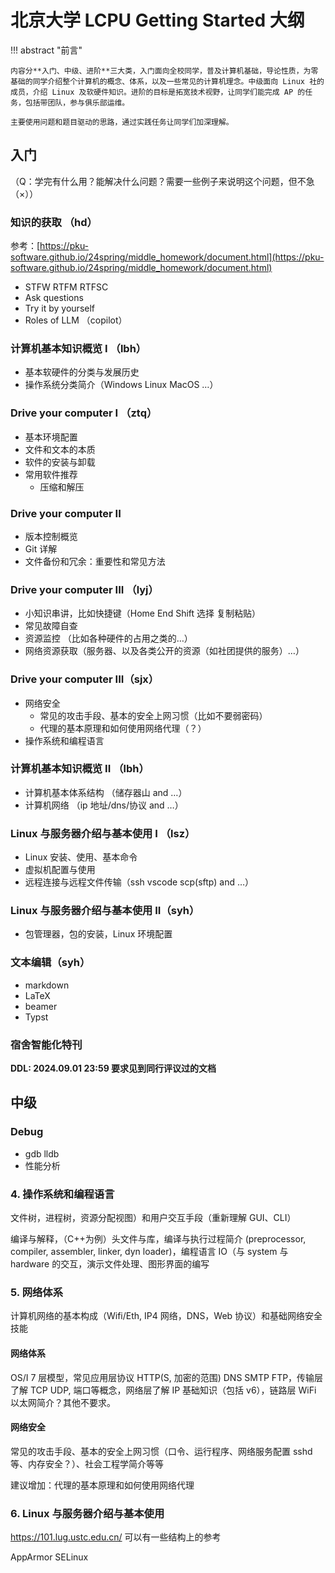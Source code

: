 # 北京大学 LCPU Getting Started 大纲

!!! abstract "前言"

    内容分**入门、中级、进阶**三大类，入门面向全校同学，普及计算机基础，导论性质，为零基础的同学介绍整个计算机的概念、体系，以及一些常见的计算机理念。中级面向 Linux 社的成员，介绍 Linux 及软硬件知识。进阶的目标是拓宽技术视野，让同学们能完成 AP 的任务，包括带团队，参与俱乐部运维。

    主要使用问题和题目驱动的思路，通过实践任务让同学们加深理解。

## 入门

（Q：学完有什么用？能解决什么问题？需要一些例子来说明这个问题，但不急（×））

### 知识的获取 （hd）

参考：[https://pku-software.github.io/24spring/middle_homework/document.html](https://pku-software.github.io/24spring/middle_homework/document.html)

- STFW RTFM RTFSC
- Ask questions
- Try it by yourself
- Roles of LLM （copilot）

### 计算机基本知识概览 I （lbh）

- 基本软硬件的分类与发展历史
- 操作系统分类简介（Windows Linux MacOS …）

### Drive your computer I （ztq）

- 基本环境配置
- 文件和文本的本质
- 软件的安装与卸载
- 常用软件推荐
    - 压缩和解压

### Drive your computer II

- 版本控制概览
- Git 详解
- 文件备份和冗余：重要性和常见方法

### Drive your computer III （lyj）

- 小知识串讲，比如快捷键（Home End Shift 选择 复制粘贴）
- 常见故障自查
- 资源监控 （比如各种硬件的占用之类的…）
- 网络资源获取（服务器、以及各类公开的资源（如社团提供的服务）…） 

### Drive your computer III（sjx）

- 网络安全 
    -  常见的攻击手段、基本的安全上网习惯（比如不要弱密码）
    - 代理的基本原理和如何使用网络代理（？）
- 操作系统和编程语言

### 计算机基本知识概览 II （lbh）

- 计算机基本体系结构 （储存器山 and …）
- 计算机网络 （ip 地址/dns/协议 and …）

### Linux 与服务器介绍与基本使用 I （lsz）

- Linux 安装、使用、基本命令
- 虚拟机配置与使用
- 远程连接与远程文件传输（ssh vscode scp(sftp) and …）

### Linux 与服务器介绍与基本使用 II（syh）

- 包管理器，包的安装，Linux 环境配置

### 文本编辑（syh）

- markdown
- LaTeX
- beamer
- Typst

### 宿舍智能化特刊

**DDL: 2024.09.01 23:59 要求见到同行评议过的文档**

## 中级

### Debug

- gdb lldb
- 性能分析

### 4. 操作系统和编程语言

文件树，进程树，资源分配视图）和用户交互手段（重新理解 GUI、CLI）

编译与解释，（C++为例）头文件与库，编译与执行过程简介 (preprocessor, compiler, assembler, linker, dyn loader)，编程语言 IO（与 system 与 hardware 的交互，演示文件处理、图形界面的编写

### 5. 网络体系

计算机网络的基本构成（Wifi/Eth, IP4 网络，DNS，Web 协议）和基础网络安全技能

#### 网络体系

OS/I 7 层模型，常见应用层协议 HTTP(S, 加密的范围) DNS SMTP FTP，传输层了解 TCP UDP, 端口等概念，网络层了解 IP 基础知识（包括 v6），链路层 WiFi 以太网简介？其他不要求。

#### 网络安全

常见的攻击手段、基本的安全上网习惯（口令、运行程序、网络服务配置 sshd 等、内存安全？）、社会工程学简介等等

建议增加：代理的基本原理和如何使用网络代理

### 6. Linux 与服务器介绍与基本使用

<https://101.lug.ustc.edu.cn/> 可以有一些结构上的参考

AppArmor SELinux